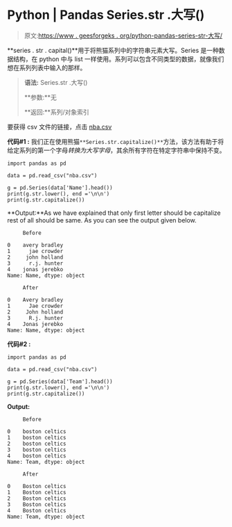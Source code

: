 # Python | Pandas Series.str .大写()

> 原文:[https://www . geesforgeks . org/python-pandas-series-str-大写/](https://www.geeksforgeeks.org/python-pandas-series-str-capitalize/)

**series . str . capital()**用于将熊猫系列中的字符串元素大写。Series 是一种数据结构，在 python 中与 list 一样使用。系列可以包含不同类型的数据，就像我们想在系列列表中输入的那样。

> **语法:** Series.str .大写()
> 
> **参数:**无
> 
> **返回:**系列/对象索引

要获得 csv 文件的链接，点击 [nba.csv](https://media.geeksforgeeks.org/wp-content/uploads/nba.csv)

**代码#1 :**
我们正在使用熊猫`**Series.str.capitalize()**`方法，该方法有助于将给定系列的第一个字母*转换为大写字母*，其余所有字符在特定字符串中保持不变。

```
import pandas as pd

data = pd.read_csv("nba.csv")

g = pd.Series(data['Name'].head())
print(g.str.lower(), end ='\n\n')
print(g.str.capitalize())
```

**Output:**As we have explained that only first letter should be capitalize rest of all should be same. As you can see the output given below.

```
     Before

0    avery bradley
1      jae crowder
2     john holland
3      r.j. hunter
4    jonas jerebko
Name: Name, dtype: object

     After

0    Avery bradley
1      Jae crowder
2     John holland
3      R.j. hunter
4    Jonas jerebko
Name: Name, dtype: object

```

**代码#2 :**

```
import pandas as pd

data = pd.read_csv("nba.csv")

g = pd.Series(data['Team'].head())
print(g.str.lower(), end ='\n\n')
print(g.str.capitalize())
```

**Output:**

```
     Before

0    boston celtics
1    boston celtics
2    boston celtics
3    boston celtics
4    boston celtics
Name: Team, dtype: object

     After

0    Boston celtics
1    Boston celtics
2    Boston celtics
3    Boston celtics
4    Boston celtics
Name: Team, dtype: object

```